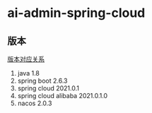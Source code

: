 # ai-admin-spring-cloud

## 版本
[版本对应关系](https://github.com/alibaba/spring-cloud-alibaba/wiki/%E7%89%88%E6%9C%AC%E8%AF%B4%E6%98%8E)
1. java 1.8
2. spring boot 2.6.3
2. spring cloud 2021.0.1
3. spring cloud alibaba 2021.0.1.0
4. nacos 2.0.3